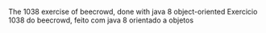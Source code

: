 The 1038 exercise of beecrowd, done with java 8 object-oriented
Exercicio 1038 do beecrowd, feito com java 8 orientado a objetos
